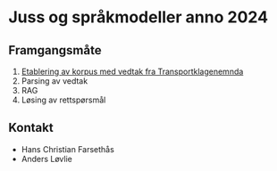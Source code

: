 # Juss og språkmodeller anno 2024
## Framgangsmåte

1. [Etablering av korpus med vedtak fra Transportklagenemnda](https://github.com/hans-chr-f/Transportklagenmenda/blob/main/Etablering_av_vedtakskorpus.ipynb)
2. Parsing av vedtak
3. RAG
4. Løsing av rettspørsmål


## Kontakt

- Hans Christian Farsethås
- Anders Løvlie